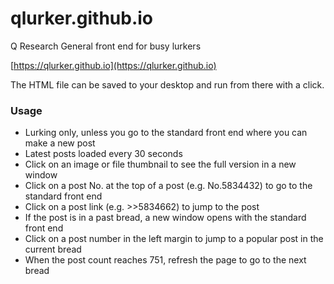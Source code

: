 # qlurker.github.io
Q Research General front end for busy lurkers

[https://qlurker.github.io](https://qlurker.github.io)

The HTML file can be saved to your desktop and run from there with a click.

### Usage
* Lurking only, unless you go to the standard front end where you can make a new post
* Latest posts loaded every 30 seconds
* Click on an image or file thumbnail to see the full version in a new window
* Click on a post No. at the top of a post (e.g. No.5834432) to go to the standard front end
* Click on a post link (e.g. >>5834662) to jump to the post
* If the post is in a past bread, a new window opens with the standard front end
* Click on a post number in the left margin to jump to a popular post in the current bread
* When the post count reaches 751, refresh the page to go to the next bread
